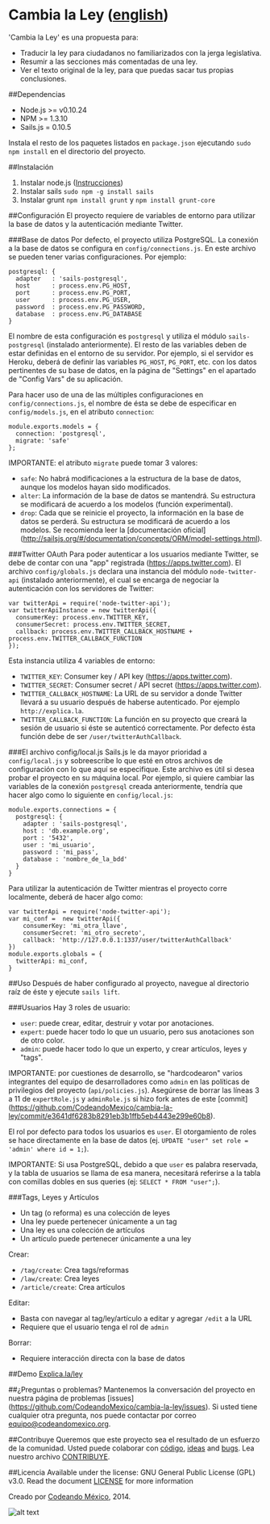 Cambia la Ley ([english](/README.md))
============

'Cambia la Ley' es una propuesta para:
- Traducir la ley para ciudadanos no familiarizados con la jerga
  legislativa.
- Resumir a las secciones más comentadas de una ley.
- Ver el texto original de la ley, para que puedas sacar tus propias
  conclusiones.

##Dependencias
- Node.js >= v0.10.24
- NPM >= 1.3.10
- Sails.js = 0.10.5

Instala el resto de los paquetes listados en ``package.json`` ejecutando `sudo npm install` en el directorio del proyecto.

##Instalación
1. Instalar node.js ([Instrucciones](http://howtonode.org/how-to-install-nodejs))
2. Instalar sails `sudo npm -g install sails`
3. Instalar grunt `npm install grunt` y `npm install grunt-core`

##Configuración
El proyecto requiere de variables de entorno para utilizar la base de datos y la autenticación mediante Twitter.

###Base de datos
Por defecto, el proyecto utiliza PostgreSQL. La conexión a la base de datos se configura en ``config/connections.js``.
En este archivo se pueden tener varias configuraciones. Por ejemplo:
```
postgresql: {
  adapter   : 'sails-postgresql',
  host      : process.env.PG_HOST,
  port      : process.env.PG_PORT,
  user      : process.env.PG_USER,
  password  : process.env.PG_PASSWORD,
  database  : process.env.PG_DATABASE
}
```
El nombre de esta configuración es ``postgresql`` y utiliza el módulo  ``sails-postgresql`` (instalado anteriormente).
El resto de las variables deben de estar definidas en el entorno de su servidor. Por ejemplo, si el servidor es Heroku,
deberá de definir las variables ``PG_HOST``, ``PG_PORT``, etc. con los datos pertinentes de su base de datos, en la página de "Settings" en el apartado de "Config Vars" de su aplicación.

Para hacer uso de una de las múltiples configuraciones en ``config/connections.js``, el nombre de ésta se debe de especificar en ``config/models.js``, en el atributo ``connection``:
```
module.exports.models = { 
  connection: 'postgresql',
  migrate: 'safe'
};
```
IMPORTANTE: el atributo ``migrate`` puede tomar 3 valores:
- ``safe``: No habrá modificaciones a la estructura de la base de datos, aunque los modelos hayan sido modificados.
- ``alter``: La información de la base de datos se mantendrá. Su estructura se modificará de acuerdo a los modelos (función experimental).
- ``drop``: Cada que se reinicie el proyecto, la información en la base de datos se perderá. Su estructura se modificará de acuerdo a los modelos.
Se recomienda leer la [documentación oficial] (http://sailsjs.org/#/documentation/concepts/ORM/model-settings.html).

###Twitter OAuth
Para poder autenticar a los usuarios mediante Twitter, se debe de contar con una "app" registrada (https://apps.twitter.com).
El archivo ``config/globals.js`` declara una instancia del módulo ``node-twitter-api`` (instalado anteriormente),
el cual se encarga de negociar la autenticación con los servidores de Twitter:
```
var twitterApi = require('node-twitter-api');
var twitterApiInstance = new twitterApi({
  consumerKey: process.env.TWITTER_KEY,
  consumerSecret: process.env.TWITTER_SECRET,
  callback: process.env.TWITTER_CALLBACK_HOSTNAME + process.env.TWITTER_CALLBACK_FUNCTION
});
```
Esta instancia utiliza 4 variables de entorno:
- ``TWITTER_KEY``: Consumer key / API key (https://apps.twitter.com).
- ``TWITTER_SECRET``: Consumer secret / API secret (https://apps.twitter.com).
- ``TWITTER_CALLBACK_HOSTNAME``: La URL de su servidor a donde Twitter llevará a su usuario después de haberse autenticado. Por ejemplo ``http://explica.la``.
- ``TWITTER_CALLBACK_FUNCTION``: La función en su proyecto que creará la sesión de usuario si éste se autenticó correctamente. Por defecto ésta función debe de ser ``/user/twitterAuthCallback``.

###El archivo config/local.js
Sails.js le da mayor prioridad a ``config/local.js`` y sobreescribe lo que esté en otros archivos de configuración con lo que aquí se especifique. Este archivo es útil si desea probar el proyecto en su máquina local. Por ejemplo, si quiere cambiar las variables de la conexión ``postgresql`` creada anteriormente, tendría que hacer algo como lo siguiente en ``config/local.js``:
```
module.exports.connections = {
  postgresql: {
    adapter : 'sails-postgresql',
    host : 'db.example.org',
    port : '5432',
    user : 'mi_usuario',
    password : 'mi_pass',
    database : 'nombre_de_la_bdd'
  }
}
```
Para utilizar la autenticación de Twitter mientras el proyecto corre localmente, deberá de hacer algo como:
```
var twitterApi = require('node-twitter-api');
var mi_conf =  new twitterApi({
    consumerKey: 'mi_otra_llave',
    consumerSecret: 'mi_otro_secreto',
    callback: 'http://127.0.0.1:1337/user/twitterAuthCallback'
})
module.exports.globals = {
  twitterApi: mi_conf,
}
```

##Uso
Después de haber configurado al proyecto, navegue al directorio raíz de éste y ejecute ``sails lift``.

###Usuarios
Hay 3 roles de usuario:
- ``user``: puede crear, editar, destruir y votar por anotaciones.
- ``expert``: puede hacer todo lo que un usuario, pero sus anotaciones son de otro color.
- ``admin``: puede hacer todo lo que un experto, y crear artículos, leyes y "tags".


IMPORTANTE: por cuestiones de desarrollo, se "hardcodearon" varios integrantes del equipo de desarrolladores como ``admin`` en las políticas de privilegios del proyecto (``api/policies.js``). Asegúrese de borrar las líneas 3 a 11 de ``expertRole.js`` y ``adminRole.js`` si hizo fork antes de este [commit] (https://github.com/CodeandoMexico/cambia-la-ley/commit/e3641df6283b8291eb3b1ffb5eb4443e299e60b8).

El rol por defecto para todos los usuarios es ``user``. El otorgamiento de roles se hace directamente en la base de datos (ej. ``UPDATE "user" set role = 'admin' where id = 1;``).

IMPORTANTE: Si usa PostgreSQL, debido a que ``user`` es palabra reservada, y la tabla de usuarios se llama de esa manera, necesitará referirse a la tabla con comillas dobles en sus queries (ej: ``SELECT * FROM "user";``).

###Tags, Leyes y Artículos
- Un tag (o reforma) es una colección de leyes
- Una ley puede pertenecer únicamente a un tag
- Una ley es una colección de artículos
- Un artículo puede pertenecer únicamente a una ley

Crear:
- ``/tag/create``: Crea tags/reformas
- ``/law/create``: Crea leyes
- ``/article/create``: Crea artículos

Editar:
- Basta con navegar al tag/ley/artículo a editar y agregar ``/edit`` a la URL
- Requiere que el usuario tenga el rol de ``admin``

Borrar:
- Requiere interacción directa con la base de datos


##Demo
[Explica.la/ley](http://explica.la/ley)

##¿Preguntas o problemas?
Mantenemos la conversación del proyecto en nuestra página de problemas [issues] (https://github.com/CodeandoMexico/cambia-la-ley/issues). Si usted tiene cualquier otra pregunta, nos puede contactar por correo <equipo@codeandomexico.org>.

##Contribuye
Queremos que este proyecto sea el resultado de un esfuerzo de la comunidad. Usted puede colaborar con [código](https://github.com/CodeandoMexico/cambia-la-ley/pulls), [ideas](https://github.com/CodeandoMexico/cambia-la-ley/issues) and [bugs](https://github.com/CodeandoMexico/cambia-la-ley/issues). Lea nuestro archivo [CONTRIBUYE](/CONTRIBUYE.md).

##Licencia
Available under the license: GNU General Public License (GPL) v3.0. Read the document [LICENSE](/LICENSE) for more information

Creado por [Codeando México](http://www.codeandomexico.org), 2014.

![alt text](http://blog.codeandomexico.org/images/logo.png "Codeando México")
